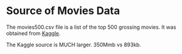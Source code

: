 # Source of Movies Data
The movies500.csv file is a list of the top 500 grossing movies. It was obtained from [Kaggle](https://www.kaggle.com/datasets/akshaypawar7/millions-of-movies/data).

The Kaggle source is MUCH larger. 350Mmb vs 893kb. 
